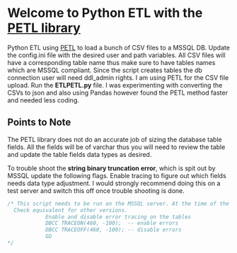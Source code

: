# Welcome to Python ETL with the [PETL library](https://petl.readthedocs.io/)

Python ETL using [PETL](https://petl.readthedocs.io/)  to load a bunch of CSV files to a MSSQL DB. Update the config.ini file with the desired user and path variables. All CSV files will have a corresponding table name thus make sure to have tables names which are MSSQL compliant. Since the script creates tables the db connection user will need ddl_admin rights. I am using PETL for the CSV file upload. Run the **ETLPETL.py** file. I was experimenting with converting the CSVs to json and also using Pandas however found the PETL method faster and needed less coding.

## Points to Note
The PETL library does not do an accurate job of sizing the database table fields. All the fields will be of varchar thus you will need to review the table and update the table fields data types as desired. 

To trouble shoot the **string binary truncation error**, which is spit out by MSSQL update the following flags.  Enable tracing to figure out which fields needs data type adjustment.
I would strongly recommend doing this on a test server and switch this off once trouble shooting is done.

``` sql
/* This script needs to be run on the MSSQL server. At the time of the writing, I am using SQL2016. 
  Check equivalent for other versions.
            Enable and disable error tracing on the tables 
            DBCC TRACEON(460, -100);  -- enable errors
            DBCC TRACEOFF(460, -100); -- disable errors
            GO
*/
```
